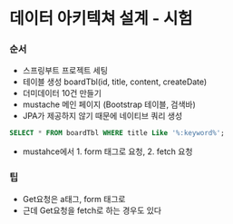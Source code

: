 # 데이터 아키텍쳐 설계 - 시험

### 순서
- 스프링부트 프로젝트 세팅
- 테이블 생성 boardTbl(id, title, content, createDate)
- 더미데이터 10건 만들기 
- mustache 메인 페이지 (Bootstrap 테이블, 검색바)
- JPA가 제공하지 않기 때문에 네이티브 쿼리 생성
```sql
SELECT * FROM boardTbl WHERE title Like '%:keyword%';
```
- mustahce에서 1. form 태그로 요청, 2. fetch 요청

### 팁
- Get요청은 a태그, form 태그로
- 근데 Get요청을 fetch로 하는 경우도 있다